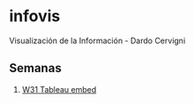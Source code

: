 # infovis
Visualización de la Información - Dardo Cervigni

## Semanas
1. [W31 Tableau embed](http://dcervigni.github.io/infovis/w31.html)
